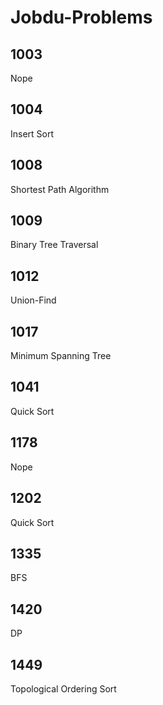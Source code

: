 # Jobdu-Problems

## 1003

Nope

## 1004

Insert Sort

## 1008

Shortest Path Algorithm

## 1009

Binary Tree Traversal

## 1012

Union-Find

## 1017

Minimum Spanning Tree

## 1041

Quick Sort

## 1178

Nope

## 1202

Quick Sort

## 1335

BFS

## 1420

DP

## 1449

Topological Ordering Sort